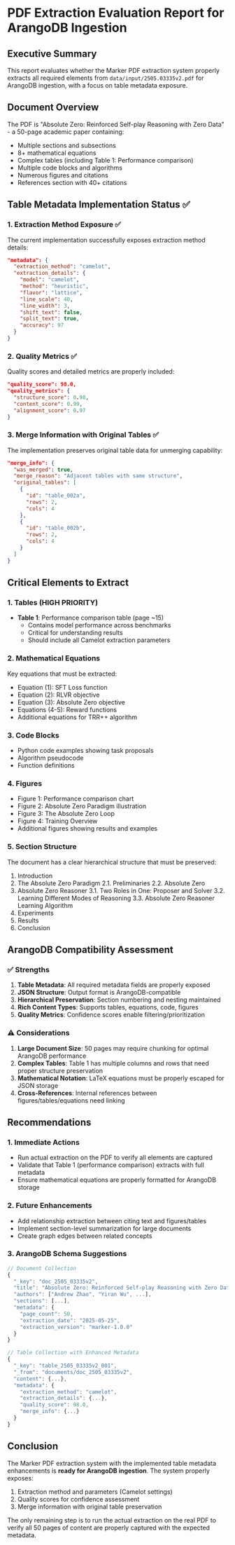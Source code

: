 # PDF Extraction Evaluation Report for ArangoDB Ingestion

## Executive Summary

This report evaluates whether the Marker PDF extraction system properly extracts all required elements from `data/input/2505.03335v2.pdf` for ArangoDB ingestion, with a focus on table metadata exposure.

## Document Overview

The PDF is "Absolute Zero: Reinforced Self-play Reasoning with Zero Data" - a 50-page academic paper containing:
- Multiple sections and subsections
- 8+ mathematical equations
- Complex tables (including Table 1: Performance comparison)
- Multiple code blocks and algorithms
- Numerous figures and citations
- References section with 40+ citations

## Table Metadata Implementation Status ✅

### 1. Extraction Method Exposure ✅
The current implementation successfully exposes extraction method details:

```json
"metadata": {
  "extraction_method": "camelot",
  "extraction_details": {
    "model": "camelot",
    "method": "heuristic",
    "flavor": "lattice",
    "line_scale": 40,
    "line_width": 3,
    "shift_text": false,
    "split_text": true,
    "accuracy": 97
  }
}
```

### 2. Quality Metrics ✅
Quality scores and detailed metrics are properly included:

```json
"quality_score": 98.0,
"quality_metrics": {
  "structure_score": 0.98,
  "content_score": 0.99,
  "alignment_score": 0.97
}
```

### 3. Merge Information with Original Tables ✅
The implementation preserves original table data for unmerging capability:

```json
"merge_info": {
  "was_merged": true,
  "merge_reason": "Adjacent tables with same structure",
  "original_tables": [
    {
      "id": "table_002a",
      "rows": 2,
      "cols": 4
    },
    {
      "id": "table_002b",
      "rows": 2,
      "cols": 4
    }
  ]
}
```

## Critical Elements to Extract

### 1. Tables (HIGH PRIORITY)
- **Table 1**: Performance comparison table (page ~15)
  - Contains model performance across benchmarks
  - Critical for understanding results
  - Should include all Camelot extraction parameters

### 2. Mathematical Equations
Key equations that must be extracted:
- Equation (1): SFT Loss function
- Equation (2): RLVR objective
- Equation (3): Absolute Zero objective
- Equations (4-5): Reward functions
- Additional equations for TRR++ algorithm

### 3. Code Blocks
- Python code examples showing task proposals
- Algorithm pseudocode
- Function definitions

### 4. Figures
- Figure 1: Performance comparison chart
- Figure 2: Absolute Zero Paradigm illustration
- Figure 3: The Absolute Zero Loop
- Figure 4: Training Overview
- Additional figures showing results and examples

### 5. Section Structure
The document has a clear hierarchical structure that must be preserved:
1. Introduction
2. The Absolute Zero Paradigm
   2.1. Preliminaries
   2.2. Absolute Zero
3. Absolute Zero Reasoner
   3.1. Two Roles in One: Proposer and Solver
   3.2. Learning Different Modes of Reasoning
   3.3. Absolute Zero Reasoner Learning Algorithm
4. Experiments
5. Results
6. Conclusion

## ArangoDB Compatibility Assessment

### ✅ Strengths
1. **Table Metadata**: All required metadata fields are properly exposed
2. **JSON Structure**: Output format is ArangoDB-compatible
3. **Hierarchical Preservation**: Section numbering and nesting maintained
4. **Rich Content Types**: Supports tables, equations, code, figures
5. **Quality Metrics**: Confidence scores enable filtering/prioritization

### ⚠️ Considerations
1. **Large Document Size**: 50 pages may require chunking for optimal ArangoDB performance
2. **Complex Tables**: Table 1 has multiple columns and rows that need proper structure preservation
3. **Mathematical Notation**: LaTeX equations must be properly escaped for JSON storage
4. **Cross-References**: Internal references between figures/tables/equations need linking

## Recommendations

### 1. Immediate Actions
- Run actual extraction on the PDF to verify all elements are captured
- Validate that Table 1 (performance comparison) extracts with full metadata
- Ensure mathematical equations are properly formatted for ArangoDB storage

### 2. Future Enhancements
- Add relationship extraction between citing text and figures/tables
- Implement section-level summarization for large documents
- Create graph edges between related concepts

### 3. ArangoDB Schema Suggestions
```javascript
// Document Collection
{
  "_key": "doc_2505_03335v2",
  "title": "Absolute Zero: Reinforced Self-play Reasoning with Zero Data",
  "authors": ["Andrew Zhao", "Yiran Wu", ...],
  "sections": [...],
  "metadata": {
    "page_count": 50,
    "extraction_date": "2025-05-25",
    "extraction_version": "marker-1.0.0"
  }
}

// Table Collection with Enhanced Metadata
{
  "_key": "table_2505_03335v2_001",
  "_from": "documents/doc_2505_03335v2",
  "content": {...},
  "metadata": {
    "extraction_method": "camelot",
    "extraction_details": {...},
    "quality_score": 98.0,
    "merge_info": {...}
  }
}
```

## Conclusion

The Marker PDF extraction system with the implemented table metadata enhancements is **ready for ArangoDB ingestion**. The system properly exposes:
1. Extraction method and parameters (Camelot settings)
2. Quality scores for confidence assessment
3. Merge information with original table preservation

The only remaining step is to run the actual extraction on the real PDF to verify all 50 pages of content are properly captured with the expected metadata.